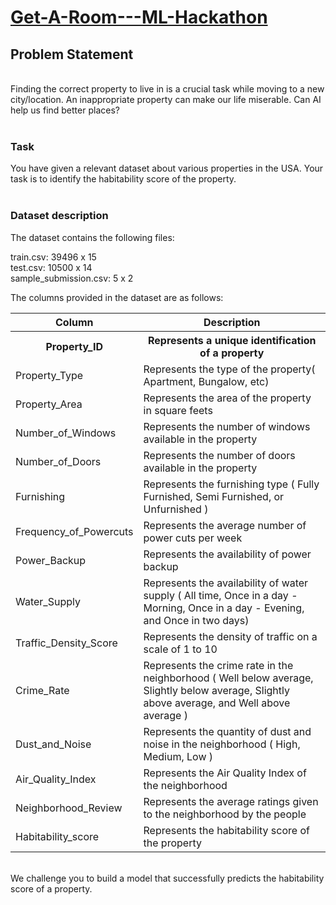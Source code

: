 # <a href="https://www.hackerearth.com/challenges/competitive/get-a-room-ml-hackathon/?utm_source=header&utm_medium=search&utm_campaign=he-search">Get-A-Room---ML-Hackathon</a>

<h2>Problem Statement</h2> <br>
Finding the correct property to live in is a crucial task while moving to a new city/location. An inappropriate property can make our life miserable. Can AI help us find better places?<br><br>
<h3> Task</h3>
You have given a relevant dataset about various properties in the USA. Your task is to identify the habitability score of the property.<br><br>   

### Dataset description<br>

The dataset contains the following files: <br>

train.csv: 39496 x 15<br>
test.csv: 10500 x 14<br>
sample_submission.csv: 5 x 2<br> 

The columns provided in the dataset are as follows:

<table>
<tr>
    <th>Column</th>
    <th>Description</th>
  </tr>
  <tr>
    <th>Property_ID</th>
    <th>Represents a unique identification of a property</th>
  </tr>
  <tr>
    <td>Property_Type</td>
    <td>Represents the type of the property( Apartment, Bungalow, etc)</td>
  </tr>
  <tr>
    <td>Property_Area</td>
    <td>Represents the area of the property in square feets</td>
  </tr>
  <tr>
    <td>Number_of_Windows</td>
    <td>Represents the number of windows available in the property</td>
  </tr>
  <tr>
    <td>Number_of_Doors</td>
    <td>Represents the number of doors available in the property</td>
  </tr>
  <tr>
    <td>Furnishing</td>
    <td>Represents the furnishing type ( Fully Furnished, Semi Furnished, or Unfurnished )</td>
  </tr>
  <tr>
    <td>Frequency_of_Powercuts</td>
    <td>Represents the average number of power cuts per week</td>
  </tr>
  <tr>
    <td>Power_Backup</td>
    <td>Represents the availability of power backup</td>
  </tr>
  <tr>
    <td>Water_Supply</td>
    <td>Represents the availability of water supply ( All time, Once in a day - Morning, Once in a day - Evening, and Once in two days) </td>
  </tr>
  <tr>
    <td>Traffic_Density_Score</td>
    <td>Represents the density of traffic on a scale of  1 to  10</td>
  </tr>
  <tr>
    <td>Crime_Rate</td>
    <td>Represents the crime rate in the neighborhood ( Well below average, Slightly below average, Slightly above average, and  Well above average )</td>
  </tr>
  <tr>
    <td>Dust_and_Noise</td>
    <td>Represents the quantity of dust and noise in the neighborhood ( High, Medium, Low )</td>
  </tr>
  <tr>
    <td>Air_Quality_Index</td>
    <td>Represents the Air Quality Index of the neighborhood</td>
  </tr>
   <tr>
    <td>Neighborhood_Review</td>
    <td>Represents the average ratings given to the neighborhood by the people </td>
  </tr>
   <tr>
    <td>Habitability_score</td>
    <td>Represents the habitability score of the property</td>
  </tr>
</table>

<br>
 We challenge you to build a model that successfully predicts the habitability score of a property.





			
		 
		
		
		
			
	
		
		
	
			
		
		
	
	

